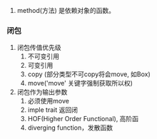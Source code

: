 1. method(方法) 是依赖对象的函数。
### 闭包
1. 闭包传值优先级
    1. 不可变引用
    2. 可变引用
    3. copy (部分类型不可copy将会move, 如Box)
    4. move('move' 关键字强制获取所以权)
2. 闭包作为输出参数
    1. 必须使用move
    2. imple trait 返回闭
    3. HOF(Higher Order Functional), 高阶函
    4. diverging function，发散函数
    

